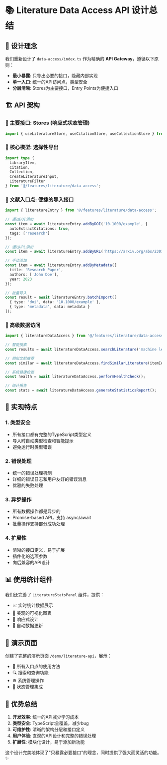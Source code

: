 # 📚 Literature Data Access API 设计总结

## 🎯 设计理念

我们重新设计了 `data-access/index.ts` 作为精确的 **API Gateway**，遵循以下原则：

- **最小暴露**: 只导出必要的接口，隐藏内部实现
- **单一入口**: 统一的API访问点，类型安全
- **分层清晰**: Stores为主要接口，Entry Points为便捷入口

## 🏗️ API 架构

### 🏪 主要接口: Stores (响应式状态管理)
```typescript
import { useLiteratureStore, useCitationStore, useCollectionStore } from '@/features/literature/data-access';
```

### 📝 核心模型: 选择性导出
```typescript
import type { 
  LibraryItem, 
  Citation, 
  Collection,
  CreateLiteratureInput,
  LiteratureFilter 
} from '@/features/literature/data-access';
```

### 🚪 文献入口点: 便捷的导入接口
```typescript
import { literatureEntry } from '@/features/literature/data-access';

// 通过DOI添加
const item = await literatureEntry.addByDOI('10.1000/example', {
  autoExtractCitations: true,
  tags: ['research']
});

// 通过URL添加
const item = await literatureEntry.addByURL('https://arxiv.org/abs/2301.00001');

// 手动添加
const item = await literatureEntry.addByMetadata({
  title: 'Research Paper',
  authors: ['John Doe'],
  year: 2023
});

// 批量导入
const result = await literatureEntry.batchImport([
  { type: 'doi', data: '10.1000/example' },
  { type: 'metadata', data: metadata }
]);
```

### 🎯 高级数据访问
```typescript
import { literatureDataAccess } from '@/features/literature/data-access';

// 智能搜索
const results = await literatureDataAccess.searchLiterature('machine learning');

// 相似文献推荐
const similar = await literatureDataAccess.findSimilarLiterature(itemId);

// 系统健康检查
const health = await literatureDataAccess.performHealthCheck();

// 统计报告
const stats = await literatureDataAccess.generateStatisticsReport();
```

## 🔧 实现特点

### 1. 类型安全
- 所有接口都有完整的TypeScript类型定义
- 导入时自动类型检查和智能提示
- 避免运行时类型错误

### 2. 错误处理
- 统一的错误处理机制
- 详细的错误日志和用户友好的错误消息
- 优雅的失败处理

### 3. 异步操作
- 所有数据操作都是异步的
- Promise-based API，支持 async/await
- 批量操作支持部分成功处理

### 4. 扩展性
- 清晰的接口定义，易于扩展
- 插件化的选项参数
- 向后兼容的API设计

## 📊 使用统计组件

我们还完善了 `LiteratureStatsPanel` 组件，提供：

- 📈 实时统计数据展示
- 🎨 美观的可视化图表
- 📱 响应式设计
- 🔄 自动数据更新

## 🚀 演示页面

创建了完整的演示页面 `/demo/literature-api`，展示：

- 🚪 所有入口点的使用方法
- 🔍 搜索和查询功能
- ⚙️ 系统管理操作
- 🏪 状态管理集成

## 🎉 优势总结

1. **开发效率**: 统一的API减少学习成本
2. **类型安全**: TypeScript全覆盖，减少bug
3. **可维护性**: 清晰的架构分层和接口定义
4. **用户体验**: 直观的API设计和完整的错误处理
5. **扩展性**: 模块化设计，易于添加新功能

这个设计完美地体现了"只暴露必要接口"的理念，同时提供了强大而灵活的功能。✨

